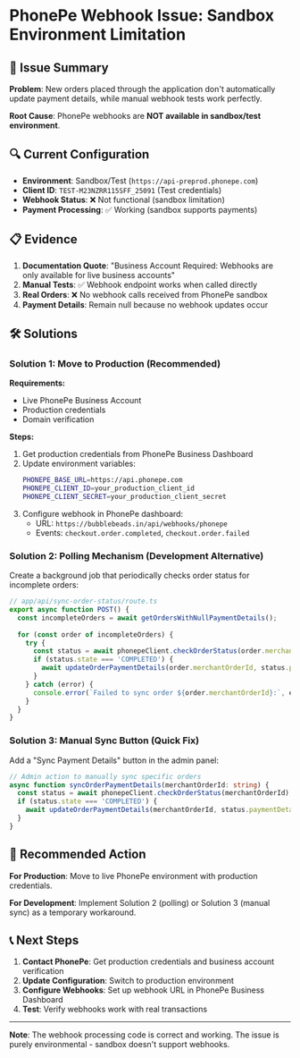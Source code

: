 # PhonePe Webhook Issue: Sandbox Environment Limitation

## 🚨 Issue Summary

**Problem**: New orders placed through the application don't automatically update payment details, while manual webhook tests work perfectly.

**Root Cause**: PhonePe webhooks are **NOT available in sandbox/test environment**.

## 🔍 Current Configuration

- **Environment**: Sandbox/Test (`https://api-preprod.phonepe.com`)
- **Client ID**: `TEST-M23NZRR115SFF_25091` (Test credentials)
- **Webhook Status**: ❌ Not functional (sandbox limitation)
- **Payment Processing**: ✅ Working (sandbox supports payments)

## 📋 Evidence

1. **Documentation Quote**: "Business Account Required: Webhooks are only available for live business accounts"
2. **Manual Tests**: ✅ Webhook endpoint works when called directly
3. **Real Orders**: ❌ No webhook calls received from PhonePe sandbox
4. **Payment Details**: Remain null because no webhook updates occur

## 🛠️ Solutions

### Solution 1: Move to Production (Recommended)

**Requirements:**
- Live PhonePe Business Account
- Production credentials
- Domain verification

**Steps:**
1. Get production credentials from PhonePe Business Dashboard
2. Update environment variables:
   ```bash
   PHONEPE_BASE_URL=https://api.phonepe.com
   PHONEPE_CLIENT_ID=your_production_client_id
   PHONEPE_CLIENT_SECRET=your_production_client_secret
   ```
3. Configure webhook in PhonePe dashboard:
   - URL: `https://bubblebeads.in/api/webhooks/phonepe`
   - Events: `checkout.order.completed`, `checkout.order.failed`

### Solution 2: Polling Mechanism (Development Alternative)

Create a background job that periodically checks order status for incomplete orders:

```typescript
// app/api/sync-order-status/route.ts
export async function POST() {
  const incompleteOrders = await getOrdersWithNullPaymentDetails();
  
  for (const order of incompleteOrders) {
    try {
      const status = await phonepeClient.checkOrderStatus(order.merchantOrderId);
      if (status.state === 'COMPLETED') {
        await updateOrderPaymentDetails(order.merchantOrderId, status.paymentDetails);
      }
    } catch (error) {
      console.error(`Failed to sync order ${order.merchantOrderId}:`, error);
    }
  }
}
```

### Solution 3: Manual Sync Button (Quick Fix)

Add a "Sync Payment Details" button in the admin panel:

```typescript
// Admin action to manually sync specific orders
async function syncOrderPaymentDetails(merchantOrderId: string) {
  const status = await phonepeClient.checkOrderStatus(merchantOrderId);
  if (status.state === 'COMPLETED') {
    await updateOrderPaymentDetails(merchantOrderId, status.paymentDetails);
  }
}
```

## 🎯 Recommended Action

**For Production**: Move to live PhonePe environment with production credentials.

**For Development**: Implement Solution 2 (polling) or Solution 3 (manual sync) as a temporary workaround.

## 📞 Next Steps

1. **Contact PhonePe**: Get production credentials and business account verification
2. **Update Configuration**: Switch to production environment
3. **Configure Webhooks**: Set up webhook URL in PhonePe Business Dashboard
4. **Test**: Verify webhooks work with real transactions

---

**Note**: The webhook processing code is correct and working. The issue is purely environmental - sandbox doesn't support webhooks.